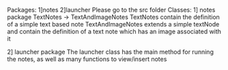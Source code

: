 Packages:
1]notes
2]launcher
Please go to the src folder 
Classes:
1] notes package
TextNotes -> TextAndImageNotes
TextNotes contain the definition of a simple text based note
TextAndImageNotes extends a simple textNode and contain the definition of a text note which has an image associated with it

2] launcher package
The launcher class has the main method for running the notes, as well as many functions to view/insert notes
